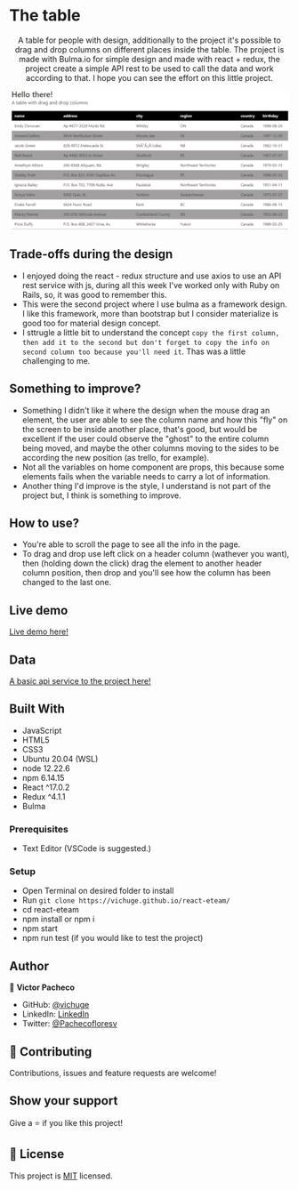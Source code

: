 # The table

<p align="center">A table for people with design, additionally to the project it's possible to drag and drop columns on different places inside the table. The project is made with Bulma.io for simple design and made with react + redux, the project create a simple API rest to be used to call the data and work according to that. I hope you can see the effort on this little project.</p>

![screenshot](./screenshots/screenshot.png)

## Trade-offs during the design

- I enjoyed doing the react - redux structure and use axios to use an API rest service with js, during all this week I've worked only with Ruby on Rails, so, it was good to remember this.
- This were the second project where I use bulma as a framework design. I like this framework, more than bootstrap but I consider materialize is good too for material design concept.
- I sttrugle a little bit to understand the concept `copy the first column, then add it to the second but don't forget to copy the info on second column too because you'll need it`. Thas was a little challenging to me.

## Something to improve?

- Something I didn't like it where the design when the mouse drag an element, the user are able to see the column name and how this "fly" on the screen to be inside another place, that's good, but would be excellent if the user could observe the "ghost" to the entire column being moved, and maybe the other columns moving to the sides to be according the new position (as trello, for example).
- Not all the variables on home component are props, this because some elements fails when the variable needs to carry a lot of information.
- Another thing I'd improve is the style, I understand is not part of the project but, I think is something to improve.

## How to use?

- You're able to scroll the page to see all the info in the page.
- To drag and drop use left click on a header column (wathever you want), then (holding down the click) drag the element to another header column position, then drop and you'll see how the column has been changed to the last one.

## Live demo

[Live demo here!](https://vichuge.github.io/react-eteam/)

## Data

[A basic api service to the project here!](https://vichuge.github.io/react-eteam/data.json)

## Built With

- JavaScript
- HTML5
- CSS3
- Ubuntu 20.04 (WSL)
- node 12.22.6
- npm 6.14.15
- React ^17.0.2
- Redux ^4.1.1
- Bulma

### Prerequisites

- Text Editor (VSCode is suggested.)

### Setup

- Open Terminal on desired folder to install
- Run `git clone https://vichuge.github.io/react-eteam/`
- cd react-eteam
- npm install or npm i
- npm start
- npm run test (if you would like to test the project)

## Author

👤 **Victor Pacheco**

- GitHub: [@vichuge](https://github.com/vichuge)
- LinkedIn: [LinkedIn](https://www.linkedin.com/in/victorpachecoflores/)
- Twitter: [@Pachecofloresv](https://twitter.com/Pachecofloresv)


## 🤝 Contributing

Contributions, issues and feature requests are welcome! 


## Show your support

Give a ⭐️ if you like this project!

## 📝 License

This project is [MIT](./LICENSE) licensed.
